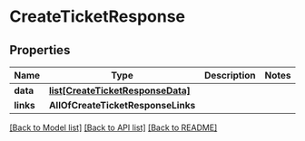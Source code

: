 # CreateTicketResponse

## Properties
Name | Type | Description | Notes
------------ | ------------- | ------------- | -------------
**data** | [**list[CreateTicketResponseData]**](CreateTicketResponseData.md) |  | 
**links** | **AllOfCreateTicketResponseLinks** |  | 

[[Back to Model list]](../README.md#documentation-for-models) [[Back to API list]](../README.md#documentation-for-api-endpoints) [[Back to README]](../README.md)

